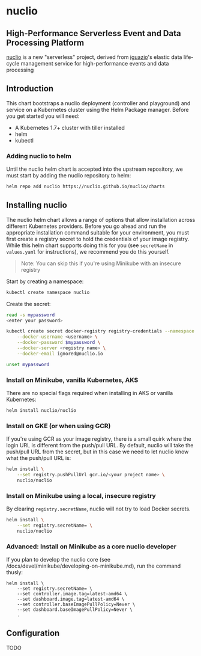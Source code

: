 # nuclio

##  High-Performance Serverless Event and Data Processing Platform

[nuclio](https://nuclio.io) is a new "serverless" project, derived from [iguazio](https://iguazio.com)'s elastic data life-cycle management service for high-performance events and data processing

## Introduction

This chart bootstraps a nuclio deployment (controller and playground) and service on a Kubernetes cluster using the Helm Package manager. Before you get started you will need:

- A Kubernetes 1.7+ cluster with tiller installed
- helm 
- kubectl

### Adding nuclio to helm
Until the nuclio helm chart is accepted into the upstream repository, we must start by adding the nuclio repository to helm:

```sh
helm repo add nuclio https://nuclio.github.io/nuclio/charts
```

## Installing nuclio
The nuclio helm chart allows a range of options that allow installation across different Kubernetes providers. Before you go ahead and run the appropriate installation command suitable for your environment, you must first create a registry secret to hold the credentials of your image registry. While this helm chart supports doing this for you (see `secretName` in `values.yaml` for instructions), we recommend you do this yourself.

> Note: You can skip this if you're using Minikube with an insecure registry

Start by creating a namespace:
``` sh
kubectl create namespace nuclio
```

Create the secret:
``` sh
read -s mypassword
<enter your password>

kubectl create secret docker-registry registry-credentials --namespace nuclio \
    --docker-username <username> \
    --docker-password $mypassword \
    --docker-server <registry name> \
    --docker-email ignored@nuclio.io

unset mypassword
```

### Install on Minikube, vanilla Kubernetes, AKS
There are no special flags required when installing in AKS or vanilla Kubernetes:

``` sh
helm install nuclio/nuclio
```

### Install on GKE (or when using GCR)
If you're using GCR as your image registry, there is a small quirk where the login URL is different from the push/pull URL. By default, nuclio will take the push/pull URL from the secret, but in this case we need to let nuclio know what the push/pull URL is:

``` sh
helm install \
	--set registry.pushPullUrl gcr.io/<your project name> \
	nuclio/nuclio
```

### Install on Minikube using a local, insecure registry
By clearing `registry.secretName`, nuclio will not try to load Docker secrets.

``` sh
helm install \
	--set registry.secretName= \
	nuclio/nuclio
```

### Advanced: Install on Minikube as a core nuclio developer
If you plan to develop the nuclio core (see /docs/devel/minikube/developing-on-minikube.md), run the command thusly:

```
helm install \
	--set registry.secretName= \
	--set controller.image.tag=latest-amd64 \
	--set dashboard.image.tag=latest-amd64 \
	--set controller.baseImagePullPolicy=Never \
	--set dashboard.baseImagePullPolicy=Never \
	.
```

## Configuration
TODO
